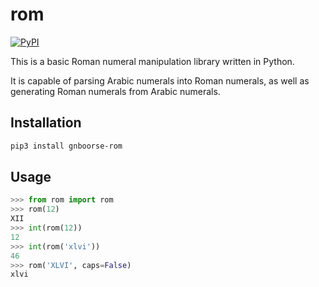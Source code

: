 # rom

[![PyPI](https://img.shields.io/pypi/v/gnboorse-rom)](https://pypi.org/project/gnboorse-rom/)

This is a basic Roman numeral manipulation library written in Python.

It is capable of parsing Arabic numerals into Roman numerals, as well as generating Roman numerals from Arabic numerals.

## Installation

```sh
pip3 install gnboorse-rom
```

## Usage

```python
>>> from rom import rom
>>> rom(12)
XII
>>> int(rom(12))
12
>>> int(rom('xlvi'))
46
>>> rom('XLVI', caps=False)
xlvi
```
